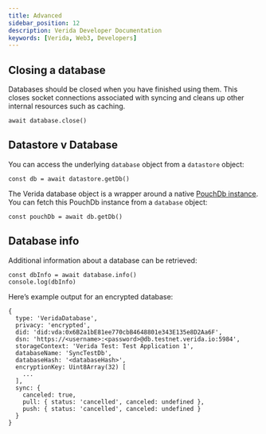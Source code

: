 ```yaml
---
title: Advanced
sidebar_position: 12
description: Verida Developer Documentation
keywords: [Verida, Web3, Developers]
---
```


## Closing a database

Databases should be closed when you have finished using them. This closes socket connections associated with syncing and cleans up other internal resources such as caching.

```tsx
await database.close()
```

## Datastore v Database

You can access the underlying `database` object from a `datastore` object:

```tsx
const db = await datastore.getDb()
```

The Verida database object is a wrapper around a native [PouchDb instance](https://pouchdb.com/api.html). You can fetch this PouchDb instance from a `database` object:

```tsx
const pouchDb = await db.getDb()
```

## Database info

Additional information about a database can be retrieved:

```tsx
const dbInfo = await database.info()
console.log(dbInfo)
```

Here’s example output for an encrypted database:

```tsx
{
  type: 'VeridaDatabase',
  privacy: 'encrypted',
  did: 'did:vda:0x6B2a1bE81ee770cbB4648801e343E135e8D2Aa6F',
  dsn: 'https://<username>:<password>@db.testnet.verida.io:5984',
  storageContext: 'Verida Test: Test Application 1',
  databaseName: 'SyncTestDb',
  databaseHash: '<databaseHash>',
  encryptionKey: Uint8Array(32) [
    ...
  ],
  sync: {
    canceled: true,
    pull: { status: 'cancelled', canceled: undefined },
    push: { status: 'cancelled', canceled: undefined }
  }
}
```